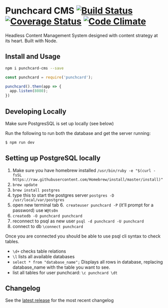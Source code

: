 # Punchcard CMS [![Build Status](https://travis-ci.org/punchcard-cms/punchcard.svg?branch=master)](https://travis-ci.org/punchcard-cms/punchcard) [![Coverage Status](https://coveralls.io/repos/github/punchcard-cms/punchcard/badge.svg?branch=master)](https://coveralls.io/github/punchcard-cms/punchcard?branch=master) [![Code Climate](https://codeclimate.com/github/punchcard-cms/punchcard/badges/gpa.svg)](https://codeclimate.com/github/punchcard-cms/punchcard)

Headless Content Management System designed with content strategy at its heart. Built with Node.

## Install and Usage

```bash
npm i punchcard-cms --save
```

```javascript
const punchcard = require('punchcard');

punchcard().then(app => {
  app.listen(8080);
})
```

## Developing Locally

Make sure PostgresSQL is set up locally (see below)

Run the following to run both the database and get the server running:

```bash
$ npm run dev
```

## Setting up PostgreSQL locally

1. Make sure you have homebrew installed
`/usr/bin/ruby -e "$(curl -fsSL https://raw.githubusercontent.com/Homebrew/install/master/install)"`
2. `brew update`
3. `brew install postgres`
4. type this to start the postgres server `postgres -D /usr/local/var/postgres`
5. open new terminal tab
6.` createuser punchcard -P` (it'll prompt for a password) use `W@ts0n`
7. `createdb -O punchcard punchcard`
8. reconnect to psql as new user `psql -d punchcard -U punchcard`
9. connect to db `\connect punchcard`

Once you are connected you should be able to use psql cli syntax to check tables.
* `\d+` checks table relations
* `\l` lists all available databases
* `select * from "database_name";` Displays all rows in database, replacing database_name with the table you want to see.
* list all tables for user punchcard: `\c punchcard \dt`

## Changelog

See the [latest release](https://github.com/punchcard-cms/punchcard/releases/latest) for the most recent changelog
